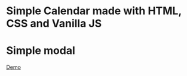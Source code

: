 # Simple Calendar made with HTML, CSS and Vanilla JS
# Simple modal
[Demo](https://felice63.github.io/Caledar/)